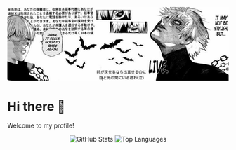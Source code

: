 <p align="center">
  <img src="https://raw.githubusercontent.com/ErenYea9er69/ErenYea9er69/main/banner.jpg" alt="Banner" width="800" />
</p>

# Hi there 👋
Welcome to my profile!

<p align="center">
  <img src="https://github-readme-stats.vercel.app/api?username=ErenYea9er69&show_icons=true&locale=en&theme=tokyonight" alt="GitHub Stats" height="160" />
  <img src="https://github-readme-stats.vercel.app/api/top-langs?username=ErenYea9er69&show_icons=true&locale=en&layout=compact&theme=tokyonight" alt="Top Languages" height="160" />
</p>



<!--
**ErenYea9er69/ErenYea9er69** is a ✨ _special_ ✨ repository because its `README.md` (this file) appears on your GitHub profile.

Here are some ideas to get you started:

- 🔭 I’m currently working on ...
- 🌱 I’m currently learning ...
- 👯 I’m looking to collaborate on ...
- 🤔 I’m looking for help with ...
- 💬 Ask me about ...
- 📫 How to reach me: ...
- 😄 Pronouns: ...
- ⚡ Fun fact: ...
-->

